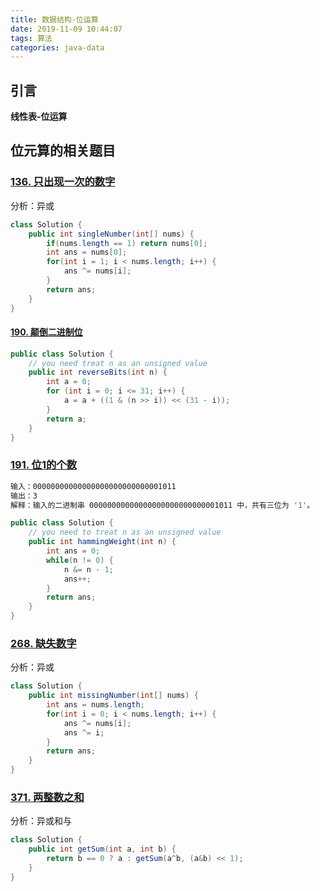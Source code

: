 ```yaml
---
title: 数据结构-位运算
date: 2019-11-09 10:44:07
tags: 算法
categories: java-data
---
```


## 引言

**线性表-位运算**

## 位元算的相关题目

<!-- more -->

### [136. 只出现一次的数字](https://leetcode-cn.com/problems/single-number/)

分析：异或

```java
class Solution {
    public int singleNumber(int[] nums) {
        if(nums.length == 1) return nums[0];
        int ans = nums[0];
        for(int i = 1; i < nums.length; i++) {
            ans ^= nums[i];
        }
        return ans;
    }
}
```

#### [190. 颠倒二进制位](https://leetcode-cn.com/problems/reverse-bits/)

```java
public class Solution {
    // you need treat n as an unsigned value
    public int reverseBits(int n) {
        int a = 0;
        for (int i = 0; i <= 31; i++) {
            a = a + ((1 & (n >> i)) << (31 - i));
        }
        return a;
    }
}
```

### [191. 位1的个数](https://leetcode-cn.com/problems/number-of-1-bits/)

```bash
输入：00000000000000000000000000001011
输出：3
解释：输入的二进制串 00000000000000000000000000001011 中，共有三位为 '1'。
```

```java
public class Solution {
    // you need to treat n as an unsigned value
    public int hammingWeight(int n) {
        int ans = 0;
        while(n != 0) {
            n &= n - 1;
            ans++;
        }
        return ans;
    }
}
```

### [268. 缺失数字](https://leetcode-cn.com/problems/missing-number/)

分析：异或

```java
class Solution {
    public int missingNumber(int[] nums) {
        int ans = nums.length;
        for(int i = 0; i < nums.length; i++) {
            ans ^= nums[i];
            ans ^= i;
        }
        return ans;
    }
}
```

### [371. 两整数之和](https://leetcode-cn.com/problems/sum-of-two-integers/)

分析：异或和与

```java
class Solution {
    public int getSum(int a, int b) {
        return b == 0 ? a : getSum(a^b, (a&b) << 1);
    }
}
```

